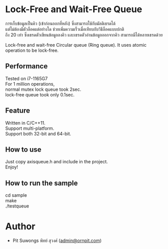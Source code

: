 # Lock-Free and Wait-Free Queue

การเก็บข้อมูลเป็นคิว (เข้าก่อนออกที่หลัง) ซึ่งสามารถใช้กับมัลติเธรดได้  
แต่ไม่ต้องมีตัวล็อคแต่อย่างใด ช่วยเพิ่มความเร็วเมื่อเทียบกับวิธีล็อคแบบปกติ  
ถึง 20 เท่า ซึ่งเธรดตัวเขียนข้อมูลลงคิว และเธรดตัวอ่านข้อมูลออกจากคิว สามารถมีได้หลายเธรดด้วย  

Lock-free and wait-free Circular queue (Ring queue).
It uses atomic operation to be lock-free.

## Performance
  
Tested on i7-1165G7  
For 1 million operations,  
normal mutex lock queue took 2sec.  
lock-free queue took only 0.1sec.  

## Feature
Written in C/C++11.  
Support multi-platform.  
Support both 32-bit and 64-bit.  

## How to use
Just copy axisqueue.h and include in the project.  
Enjoy!  

## How to run the sample
cd sample  
make  
./testqueue 

# Author
- Pit Suwongs พิทย์ สุวงศ์ (admin@ornpit.com)  
